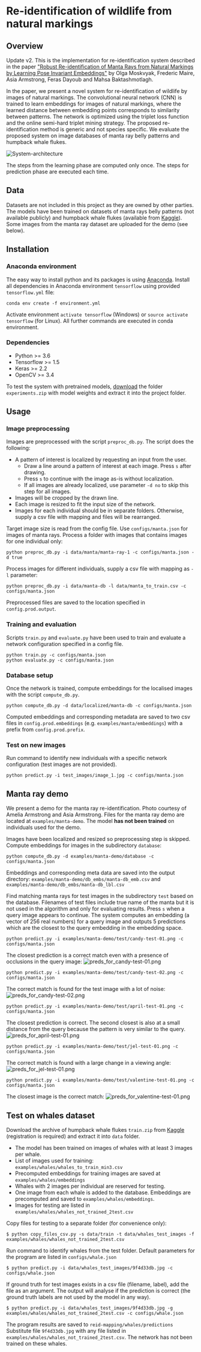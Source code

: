 # Re-identification of wildlife from natural markings

## Overview
Update v2.
This is the implementation for re-identification system described in the paper ["Robust Re-identification of Manta Rays from Natural Markings by Learning Pose Invariant Embeddings"] by Olga Moskvyak, Frederic Maire, Asia Armstrong, Feras Dayoub and Mahsa Baktashmotlagh.

In the paper, we present a novel system for re-identification of wildlife by images of natural markings. The convolutional neural  network (CNN) is trained to learn embeddings for images of natural markings, where the learned distance between embedding points corresponds to similarity between patterns. The network is optimized using the triplet loss function and the online semi-hard triplet mining strategy. The proposed re-identification method is generic and not species specific. We evaluate the proposed system  on  image  databases  of  manta  ray  belly  patterns  and  humpback  whale  flukes.

![System-architecture](/examples/system-architecture.png)

The steps from the learning phase are computed only once. The steps for prediction phase are executed each time.

## Data
Datasets are not included in this project as they are owned by other parties. The models have been trained on datasets of manta rays belly patterns (not available publicly) and humpback whale flukes (available from [Kaggle]). Some images from the manta ray dataset are uploaded for the demo (see below).

## Installation
### Anaconda environment
The easy way to install python and its packages is using [Anaconda].
Install all dependencies in Anaconda environment `tensorflow` using provided `tensorflow.yml` file:
```
conda env create -f environment.yml
```
Activate environment `activate tensorflow` (Windows) or `source activate tensorflow` (for Linux). All further commands are executed in conda environment.

### Dependencies
 - Python >= 3.6
 - Tensorflow >= 1.5
 - Keras >= 2.2
 - OpenCV >= 3.4

To test the system with pretrained models, [download] the folder `experiments.zip` with model weights and extract it into the project folder.

## Usage
### Image preprocessing
Images are preprocessed with the script `preproc_db.py`. The script does the following:
 - A pattern of interest is localized by requesting an input from the user. 
    - Draw a line around a pattern of interest at each image. Press `s` after drawing. 
    - Press `s` to continue with the image as-is without localization. 
    - If all images are already localized, use parameter `-d no` to skip this step for all images. 
 - Images will be cropped by the drawn line.
 - Each image is resized to fit the input size of the network. 
 - Images for each individual should be in separate folders. Otherwise, supply a csv file with mapping and files will be rearranged.
 
Target image size is read from the config file. Use `configs/manta.json` for images of manta rays.
Process a folder with images that contains images for one individual only:
```
python preproc_db.py -i data/manta/manta-ray-1 -c configs/manta.json -d true
```
Process images for different individuals, supply a csv file with mapping as `-l` parameter:
```
python preproc_db.py -i data/manta-db -l data/manta_to_train.csv -c configs/manta.json 
```
Preprocessed files are saved to the location specified in `config.prod.output`.

### Training and evaluation
Scripts `train.py` and `evaluate.py` have been used to train and evaluate a network configuration specified in a config file.
```
python train.py -c configs/manta.json
python evaluate.py -c configs/manta.json
```

### Database setup
Once the network is trained, compute embeddings for the localised images with the script `compute_db.py`. 
```
python compute_db.py -d data/localized/manta-db -c configs/manta.json
```
Computed embeddings and corresponding metadata are saved to two csv files in `config.prod.embeddings` (e.g. `examples/manta/embeddings`) with a prefix from `config.prod.prefix`. 

### Test on new images
Run command to identify new individuals with a specific network configuration (test images are not provided).
```
python predict.py -i test_images/image_1.jpg -c configs/manta.json
```

## Manta ray demo
We present a demo for the manta ray re-identification. Photo courtesy of Amelia Armstrong and Asia Armstrong.
Files for the manta ray demo are located at `examples/manta-demo`. The model **has not been trained** on individuals used for the demo. 

Images have been localized and resized so preprocessing step is skipped. Compute embeddings for images in the subdirectory `database`:
```
python compute_db.py -d examples/manta-demo/database -c configs/manta.json
```
Embeddings and corresponding meta data are saved into the output directory: `examples/manta-demo/db_embs/manta-db_emb.csv` and `examples/manta-demo/db_embs/manta-db_lbl.csv`

Find matching manta rays for test images in the subdirectory `test` based on the database. Filenames of test files include true name of the manta but it is not used in the algorithm and only for evaluating results. Press `s` when a query image appears to continue. The system computes an embedding (a vector of 256 real numbers) for a query image and outputs 5 predictions which are the closest to the query embedding in the embedding space. 
```
python predict.py -i examples/manta-demo/test/candy-test-01.png -c configs/manta.json 
```
The closest prediction is a correct match even with a presence of occlusions in the query image:
![preds_for_candy-test-01.png](https://www.dropbox.com/s/4m3ihmtyh7d692n/preds_for_candy-test-01.png?dl=0&raw=1)
```
python predict.py -i examples/manta-demo/test/candy-test-02.png -c configs/manta.json 
```
The correct match is found for the test image with a lot of noise:
![preds_for_candy-test-02.png](https://www.dropbox.com/s/sjx999fggepubau/preds_for_candy-test-02.png?dl=0&raw=1)

```
python predict.py -i examples/manta-demo/test/april-test-01.png -c configs/manta.json 
```
The closest prediction is correct. The second closest is also at a small distance from the query because the pattern is very similar to the query.
![preds_for_april-test-01.png](https://www.dropbox.com/s/d6jbftmf7utvop4/preds_for_april-test-01.png?dl=0&raw=1)
```
python predict.py -i examples/manta-demo/test/jel-test-01.png -c configs/manta.json 
```
The correct match is found with a large change in a viewing angle:
![preds_for_jel-test-01.png](https://www.dropbox.com/s/rm1pogfp9kdgop1/preds_for_jel-test-01.png?dl=0&raw=1)
```
python predict.py -i examples/manta-demo/test/valentine-test-01.png -c configs/manta.json 
```
The closest image is the correct match:
![preds_for_valentine-test-01.png](https://www.dropbox.com/s/hi5748stuw3b4oh/preds_for_valentine-test-01.png?dl=0&raw=1)



## Test on whales dataset
Download the archive  of humpback whale flukes `train.zip` from [Kaggle] (registration is required) and extract it into `data` folder.

 - The model has been trained on images of whales with at least 3 images per whale. 
 - List of images used for training: `examples/whales/whales_to_train_min3.csv`
 - Precomputed embeddings for training images are saved at `examples/whales/embeddings`
 - Whales with 2 images per individual are reserved for testing. 
 - One image from each whale is added to the database. Embeddings are precomputed and saved to `examples/whales/embeddings`. 
 - Images for testing are listed in `examples/whales/whales_not_trained_2test.csv`
 
Copy files for testing to a separate folder (for convenience only):
```
$ python copy_files_csv.py -s data/train -t data/whales_test_images -f examples/whales/whales_not_trained_2test.csv
``` 

Run command to identify whales from the test folder. Default parameters for the program are listed in `configs/whale.json`
```
$ python predict.py -i data/whales_test_images/9f4d33db.jpg -c configs/whale.json
```
If ground truth for test images exists in a csv file (filename, label), add the file as an argument. The output will analyse if the prediction is correct (the ground truth labels are not used by the model in any way).
```
$ python predict.py -i data/whales_test_images/9f4d33db.jpg -g examples/whales/whales_not_trained_2test.csv -c configs/whale.json
```
The program results are saved to `reid-mapping/whales/predictions`
Substitute file `9f4d33db.jpg` with any file listed in `examples/whales/whales_not_trained_2test.csv`. The network has not been trained on these whales.


["Robust Re-identification of Manta Rays from Natural Markings by Learning Pose Invariant Embeddings"]:<https://arxiv.org/pdf/1902.10847.pdf>
[Windows]:<https://docs.docker.com/docker-for-windows/install/#what-to-know-before-you-install>
[Ubuntu]: <https://docs.docker.com/install/linux/docker-ce/ubuntu/>
[Mac]: <https://docs.docker.com/docker-for-mac/install/>
[Kaggle]: <https://www.kaggle.com/c/whale-categorization-playground/data>
[Anaconda]: <https://www.anaconda.com/download>
[download]: <https://drive.google.com/file/d/14c1naIL1Z7wMFs3JKfYYqGr2nmYRrB1a/view?usp=sharing>


